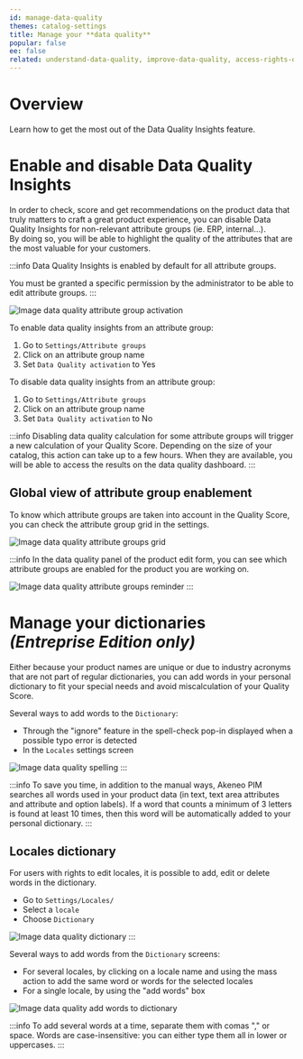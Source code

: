 ```yaml
---
id: manage-data-quality
themes: catalog-settings
title: Manage your **data quality**
popular: false
ee: false
related: understand-data-quality, improve-data-quality, access-rights-on-data-quality
---
```

# Overview
Learn how to get the most out of the Data Quality Insights feature.

# Enable and disable Data Quality Insights
In order to check, score and get recommendations on the product data that truly matters to craft a great product experience, you can disable Data Quality Insights for non-relevant attribute groups (ie. ERP, internal…).  
By doing so, you will be able to highlight the quality of the attributes that are the most valuable for your customers.

:::info
Data Quality Insights is enabled by default for all attribute groups.

You must be granted a specific permission by the administrator to be able to edit attribute groups.
:::

![Image data quality attribute group activation](../img/data-quality-attribute-group-activation.png)

To enable data quality insights from an attribute group:
1.  Go to `Settings/Attribute groups`
2.  Click on an attribute group name
3.  Set `Data Quality activation` to Yes

To disable data quality insights from an attribute group:
1.  Go to `Settings/Attribute groups`
2.  Click on an attribute group name
3.  Set `Data Quality activation` to No

:::info
Disabling data quality calculation for some attribute groups will trigger a new calculation of your Quality Score. Depending on the size of your catalog, this action can take up to a few hours. When they are available, you will be able to access the results on the data quality dashboard.
:::

## Global view of attribute group enablement
To know which attribute groups are taken into account in the Quality Score, you can check the attribute group grid in the settings.

![Image data quality attribute groups grid](../img/data-quality-attribute-groups-grid.png)

:::info
In the data quality panel of the product edit form, you can see which attribute groups are enabled for the product you are working on.

![Image data quality attribute groups reminder](../img/data-quality-attribute-groups-reminder.png)
:::

# Manage your dictionaries _(Entreprise Edition only)_
Either because your product names are unique or due to industry acronyms that are not part of regular dictionaries, you can add words in your personal dictionary to fit your special needs and avoid miscalculation of your Quality Score.

Several ways to add words to the `Dictionary`:
- Through the "ignore" feature in the spell-check pop-in displayed when a possible typo error is detected
- In the `Locales` settings screen

![Image data quality spelling](../img/data-quality-spelling.png)
:::

:::info
To save you time, in addition to the manual ways, Akeneo PIM searches all words used in your product data (in text, text area attributes and attribute and option labels). If a word that counts a minimum of 3 letters is found at least 10 times, then this word will be automatically added to your personal dictionary.
:::

## Locales dictionary
For users with rights to edit locales, it is possible to add, edit or delete words in the dictionary.
- Go to `Settings/Locales/`
- Select a `locale`
- Choose `Dictionary`

![Image data quality dictionary](../img/data-quality-dictionary.png)
:::

Several ways to add words from the `Dictionary` screens:
- For several locales, by clicking on a locale name and using the mass action to add the same word or words for the selected locales
- For a single locale, by using the "add words" box

![Image data quality add words to dictionary](../img/data-quality-add-words-dictionary.png)

:::info
To add several words at a time, separate them with comas "," or space.
Words are case-insensitive: you can either type them all in lower or uppercases.
:::

